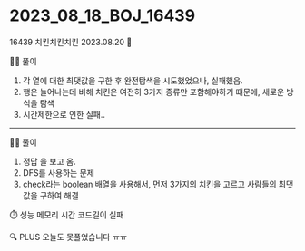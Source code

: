 # 2023_08_18_BOJ_16439

16439 치킨치킨치킨 2023.08.20 📆

👩‍🏫 풀이

1. 각 열에 대한 최댓값을 구한 후 완전탐색을 시도했었으나, 실패했음.
2. 행은 늘어나는데 비해 치킨은 여전히 3가지 종류만 포함해야하기 떄문에, 새로운 방식을 탐색
3. 시간제한으로 인한 실패..

---

👩‍🏫 풀이

1. 정답 을 보고 옴.
2. DFS를 사용하는 문제
3. check라는 boolean 배열을 사용해서, 먼저 3가지의 치킨을 고르고 사람들의 최댓값을 구하여 해결

⏱️ 성능
메모리 시간 코드길이
실패

🔍 PLUS
오늘도 못풀었습니다 ㅠㅠ
